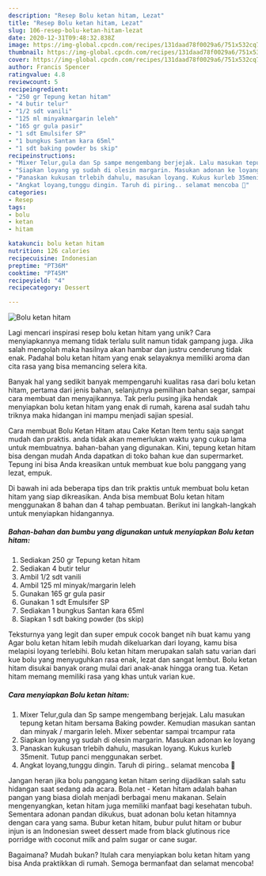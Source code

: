 ```yaml
---
description: "Resep Bolu ketan hitam, Lezat"
title: "Resep Bolu ketan hitam, Lezat"
slug: 106-resep-bolu-ketan-hitam-lezat
date: 2020-12-31T09:48:32.838Z
image: https://img-global.cpcdn.com/recipes/131daad78f0029a6/751x532cq70/bolu-ketan-hitam-foto-resep-utama.jpg
thumbnail: https://img-global.cpcdn.com/recipes/131daad78f0029a6/751x532cq70/bolu-ketan-hitam-foto-resep-utama.jpg
cover: https://img-global.cpcdn.com/recipes/131daad78f0029a6/751x532cq70/bolu-ketan-hitam-foto-resep-utama.jpg
author: Francis Spencer
ratingvalue: 4.8
reviewcount: 5
recipeingredient:
- "250 gr Tepung ketan hitam"
- "4 butir telur"
- "1/2 sdt vanili"
- "125 ml minyakmargarin leleh"
- "165 gr gula pasir"
- "1 sdt Emulsifer SP"
- "1 bungkus Santan kara 65ml"
- "1 sdt baking powder bs skip"
recipeinstructions:
- "Mixer Telur,gula dan Sp sampe mengembang berjejak. Lalu masukan tepung ketan hitam bersama Baking powder. Kemudian masukan santan dan minyak / margarin leleh. Mixer sebentar sampai trcampur rata"
- "Siapkan loyang yg sudah di olesin margarin. Masukan adonan ke loyang"
- "Panaskan kukusan trlebih dahulu, masukan loyang. Kukus kurleb 35menit. Tutup panci menggunakan serbet."
- "Angkat loyang,tunggu dingin. Taruh di piring.. selamat mencoba 🥰"
categories:
- Resep
tags:
- bolu
- ketan
- hitam

katakunci: bolu ketan hitam 
nutrition: 126 calories
recipecuisine: Indonesian
preptime: "PT36M"
cooktime: "PT45M"
recipeyield: "4"
recipecategory: Dessert

---
```



![Bolu ketan hitam](https://img-global.cpcdn.com/recipes/131daad78f0029a6/751x532cq70/bolu-ketan-hitam-foto-resep-utama.jpg)

Lagi mencari inspirasi resep bolu ketan hitam yang unik? Cara menyiapkannya memang tidak terlalu sulit namun tidak gampang juga. Jika salah mengolah maka hasilnya akan hambar dan justru cenderung tidak enak. Padahal bolu ketan hitam yang enak selayaknya memiliki aroma dan cita rasa yang bisa memancing selera kita.

Banyak hal yang sedikit banyak mempengaruhi kualitas rasa dari bolu ketan hitam, pertama dari jenis bahan, selanjutnya pemilihan bahan segar, sampai cara membuat dan menyajikannya. Tak perlu pusing jika hendak menyiapkan bolu ketan hitam yang enak di rumah, karena asal sudah tahu triknya maka hidangan ini mampu menjadi sajian spesial.

Cara membuat Bolu Ketan Hitam atau Cake Ketan Item tentu saja sangat mudah dan praktis. anda tidak akan memerlukan waktu yang cukup lama untuk membuatnya. bahan-bahan yang digunakan. Kini, tepung ketan hitam bisa dengan mudah Anda dapatkan di toko bahan kue dan supermarket. Tepung ini bisa Anda kreasikan untuk membuat kue bolu panggang yang lezat, empuk.


Di bawah ini ada beberapa tips dan trik praktis untuk membuat bolu ketan hitam yang siap dikreasikan. Anda bisa membuat Bolu ketan hitam menggunakan 8 bahan dan 4 tahap pembuatan. Berikut ini langkah-langkah untuk menyiapkan hidangannya.

<!--inarticleads1-->

##### Bahan-bahan dan bumbu yang digunakan untuk menyiapkan Bolu ketan hitam:

1. Sediakan 250 gr Tepung ketan hitam
1. Sediakan 4 butir telur
1. Ambil 1/2 sdt vanili
1. Ambil 125 ml minyak/margarin leleh
1. Gunakan 165 gr gula pasir
1. Gunakan 1 sdt Emulsifer SP
1. Sediakan 1 bungkus Santan kara 65ml
1. Siapkan 1 sdt baking powder (bs skip)


Teksturnya yang legit dan super empuk cocok banget nih buat kamu yang Agar bolu ketan hitam lebih mudah dikeluarkan dari loyang, kamu bisa melapisi loyang terlebihi. Bolu ketan hitam merupakan salah satu varian dari kue bolu yang menyuguhkan rasa enak, lezat dan sangat lembut. Bolu ketan hitam disukai banyak orang mulai dari anak-anak hingga orang tua. Ketan hitam memang memiliki rasa yang khas untuk varian kue. 

<!--inarticleads2-->

##### Cara menyiapkan Bolu ketan hitam:

1. Mixer Telur,gula dan Sp sampe mengembang berjejak. Lalu masukan tepung ketan hitam bersama Baking powder. Kemudian masukan santan dan minyak / margarin leleh. Mixer sebentar sampai trcampur rata
1. Siapkan loyang yg sudah di olesin margarin. Masukan adonan ke loyang
1. Panaskan kukusan trlebih dahulu, masukan loyang. Kukus kurleb 35menit. Tutup panci menggunakan serbet.
1. Angkat loyang,tunggu dingin. Taruh di piring.. selamat mencoba 🥰


Jangan heran jika bolu panggang ketan hitam sering dijadikan salah satu hidangan saat sedang ada acara. Bola.net - Ketan hitam adalah bahan pangan yang biasa diolah menjadi berbagai menu makanan. Selain mengenyangkan, ketan hitam juga memiliki manfaat bagi kesehatan tubuh. Sementara adonan pandan dikukus, buat adonan bolu ketan hitamnya dengan cara yang sama. Bubur ketan hitam, bubur pulut hitam or bubur injun is an Indonesian sweet dessert made from black glutinous rice porridge with coconut milk and palm sugar or cane sugar. 

Bagaimana? Mudah bukan? Itulah cara menyiapkan bolu ketan hitam yang bisa Anda praktikkan di rumah. Semoga bermanfaat dan selamat mencoba!
